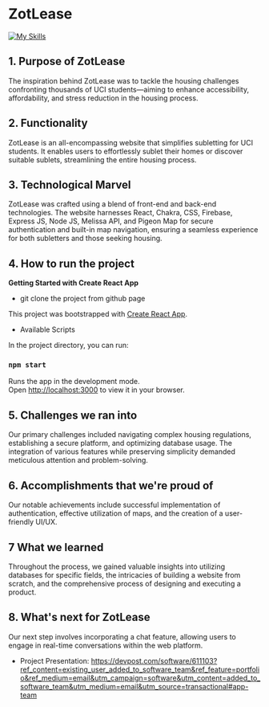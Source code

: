 # ZotLease

[![My Skills](https://skillicons.dev/icons?i=react,firebase)](https://skillicons.dev)

## 1. Purpose of ZotLease

The inspiration behind ZotLease was to tackle the housing challenges confronting thousands of UCI students—aiming to enhance accessibility, affordability, and stress reduction in the housing process.

## 2. Functionality

ZotLease is an all-encompassing website that simplifies subletting for UCI students. It enables users to effortlessly sublet their homes or discover suitable sublets, streamlining the entire housing process.

## 3. Technological Marvel

ZotLease was crafted using a blend of front-end and back-end technologies. The website harnesses React, Chakra, CSS, Firebase, Express JS, Node JS, Melissa API, and Pigeon Map for secure authentication and built-in map navigation, ensuring a seamless experience for both subletters and those seeking housing.

## 4. How to run the project

**Getting Started with Create React App**

- git clone the project from github page

This project was bootstrapped with [Create React App](https://github.com/facebook/create-react-app).

- Available Scripts

In the project directory, you can run:

### `npm start`

Runs the app in the development mode.\
Open [http://localhost:3000](http://localhost:3000) to view it in your browser.


## 5. Challenges we ran into

Our primary challenges included navigating complex housing regulations, establishing a secure platform, and optimizing database usage. The integration of various features while preserving simplicity demanded meticulous attention and problem-solving.

## 6. Accomplishments that we're proud of

Our notable achievements include successful implementation of authentication, effective utilization of maps, and the creation of a user-friendly UI/UX.

## 7 What we learned

Throughout the process, we gained valuable insights into utilizing databases for specific fields, the intricacies of building a website from scratch, and the comprehensive process of designing and executing a product.

## 8. What's next for ZotLease

Our next step involves incorporating a chat feature, allowing users to engage in real-time conversations within the web platform.

- Project Presentation: https://devpost.com/software/611103?ref_content=existing_user_added_to_software_team&ref_feature=portfolio&ref_medium=email&utm_campaign=software&utm_content=added_to_software_team&utm_medium=email&utm_source=transactional#app-team